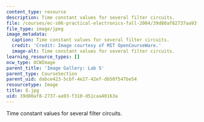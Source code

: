 ```yaml
---
content_type: resource
description: Time constant values for several filter circuits.
file: /courses/ec-s06-practical-electronics-fall-2004/39d80af82737aa93f310d51caa40163a_8.jpg
file_type: image/jpeg
image_metadata:
  caption: Time constant values for several filter circuits.
  credit: 'Credit: Image courtesy of MIT OpenCourseWare.'
  image-alt: Time constant values for several filter circuits.
learning_resource_types: []
ocw_type: OCWImage
parent_title: 'Image Gallery: Lab 5'
parent_type: CourseSection
parent_uid: dabce423-5cbf-4e27-42ef-db50f547be54
resourcetype: Image
title: 8.jpg
uid: 39d80af8-2737-aa93-f310-d51caa40163a
---
```

Time constant values for several filter circuits.


